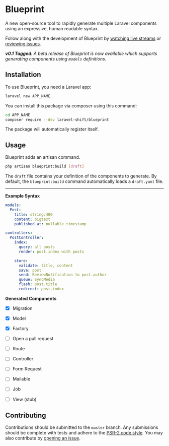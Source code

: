 # Blueprint
A new open-source tool to rapidly generate multiple Laravel components using an expressive, human readable syntax.

Follow along with the development of Blueprint by [watching live streams](https://www.youtube.com/playlist?list=PLmwAMIdrAmK5q0c0JUqzW3u9tb0AqW95w) or [reviewing issues](https://github.com/laravel-shift/blueprint/issues).

_**v0.1 Tagged**: A beta release of Blueprint is now available which supports generating components using `models` definitions._


## Installation

To use Blueprint, you need a Laravel app:

```sh
laravel new APP_NAME
```

You can install this package via composer using this command:

```sh
cd APP_NAME
composer require --dev laravel-shift/blueprint
```

The package will automatically register itself.


## Usage
Blueprint adds an artisan command.

```sh
php artisan blueprint:build [draft]

```

The `draft` file contains your definition of the components to generate. By default, the `blueprint:build` command automatically loads a `draft.yaml` file.


---


**Example Syntax**
```yaml
models:
  Post:
    title: string:400
    content: bigtext
    published_at: nullable timestamp

controllers:
  PostController:
    index:
      query: all posts
      render: post.index with posts

    store:
      validate: title, content
      save: post
      send: ReviewNotification to post.author
      queue: SyncMedia
      flash: post.title
      redirect: post.index
```

**Generated Components**
- [x] Migration
- [x] Model
- [x] Factory
- [ ] Open a pull request
- [ ] Route
- [ ] Controller
- [ ] Form Request
- [ ] Mailable
- [ ] Job
- [ ] View (stub)


## Contributing
Contributions should be submitted to the `master` branch. Any submissions should be complete with tests and adhere to the [PSR-2 code style](https://www.php-fig.org/psr/psr-2/). You may also contribute by [opening an issue](https://github.com/laravel-shift/blueprint/issues).
